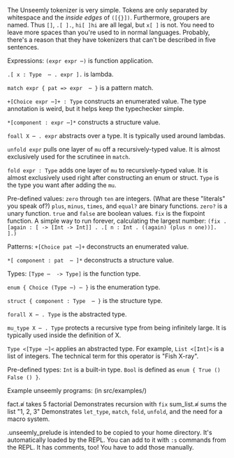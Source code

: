 The Unseemly tokenizer is very simple.
Tokens are only separated by whitespace and the *inside edges* of `([{}])`.
Furthermore, groupers are named. Thus `[]`, `.[ ].`, `hi[ ]hi` are all legal,
 but `x[ ]` is not.
You need to leave more spaces than you're used to in normal languages.
Probably, there's a reason that they have tokenizers
 that can't be described in five sentences.


Expressions:
 `(expr expr ⋯)` is function application.

 `.[ x : Type  ⋯ . expr ].` is lambda.

 `match expr { pat => expr  ⋯ }` is a pattern match.

 `+[Choice expr ⋯]+ : Type` constructs an enumerated value.
   The type annotation is weird, but it helps keep the typechecker simple.

 `*[component : expr ⋯]*` constructs a structure value.

 `foall X ⋯ . expr` abstracts over a type. It is typically used around lambdas.

 `unfold expr` pulls one layer of `mu` off a recursively-typed value.
   It is almost exclusively used for the scrutinee in `match`.

 `fold expr : Type` adds one layer of `mu` to recursively-typed value.
   It is almost exclusively used right after constructing an enum or struct.
   `Type` is the type you want after adding the `mu`.

Pre-defined values:
 `zero` through `ten` are integers. (What are these "literals" you speak of?)
 `plus`, `minus`, `times`, and `equal?` are binary functions.
 `zero?` is a unary function.
 `true` and `false` are boolean values.
 `fix` is the fixpoint function. A simple way to run forever, calculating the largest number:
   `(fix .[again : [ -> [Int -> Int]] . .[ n : Int . ((again) (plus n one))]. ].)`



Patterns:
 `+[Choice pat ⋯]+` deconstructs an enumerated value.

 `*[ component : pat  ⋯ ]*` deconstructs a structure value.



Types:
 `[Type ⋯  -> Type]` is the function type.

 `enum { Choice (Type ⋯) ⋯ }` is the enumeration type.

 `struct { component : Type  ⋯ }` is the structure type.

 `forall X ⋯ . Type` is the abstracted type.

 `mu_type X ⋯ . Type` protects a recursive type from being infinitely large.
   It is typically used inside the definition of X.

 `Type <[Type ⋯]<` applies an abstracted type.
   For example, `List <[Int]<` is a list of integers.
   The technical term for this operator is "Fish X-ray".

Pre-defined types:
 `Int` is a built-in type.
 `Bool` is defined as `enum { True () False () }`.






Example unseemly programs: (in src/examples/)

  fact.≉ takes 5 factorial
    Demonstrates recursion with `fix`
  sum_list.≉ sums the list "1, 2, 3"
    Demonstrates `let_type`, `match`, `fold`, `unfold`,
     and the need for a macro system.

  .unseemly_prelude is intended to be copied to your home directory.
    It's automatically loaded by the REPL.
    You can add to it with `:s` commands from the REPL.
    It has comments, too! You have to add those manually.
